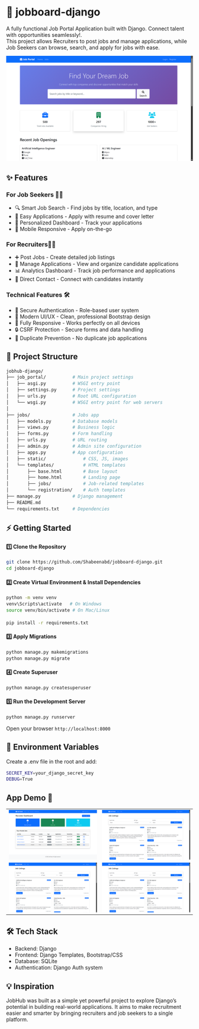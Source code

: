 ﻿# 🏢 jobboard-django

 A fully functional Job Portal Application built with Django. Connect talent with opportunities seamlessly!.           
This project allows Recruiters to post jobs and manage applications, while Job Seekers can browse, search, and apply for jobs with ease.

![Home](media/homepage.png)

## ✨ Features
### For Job Seekers 👨‍💻
- 🔍 Smart Job Search - Find jobs by title, location, and type
- 📝 Easy Applications - Apply with resume and cover letter
- 🎯 Personalized Dashboard - Track your applications
- 📱 Mobile Responsive - Apply on-the-go
### For Recruiters👨‍💼
- ➕ Post Jobs - Create detailed job listings
- 👥 Manage Applications - View and organize candidate applications
- 📊 Analytics Dashboard - Track job performance and applications
- 💌 Direct Contact - Connect with candidates instantly
### Technical Features 🛠️
- 🔐 Secure Authentication - Role-based user system
- 🎨 Modern UI/UX - Clean, professional Bootstrap design
- 📱 Fully Responsive - Works perfectly on all devices
- 🔒 CSRF Protection - Secure forms and data handling
- 🚫 Duplicate Prevention - No duplicate job applications

## 📂 Project Structure
```bash
jobhub-django/
├── job_portal/          # Main project settings
│   ├── asgi.py          # WSGI entry point
│   ├── settings.py      # Project settings
│   ├── urls.py          # Root URL configuration
│   └── wsgi.py          # WSGI entry point for web servers
│
├── jobs/                # Jobs app
│   ├── models.py        # Database models
│   ├── views.py         # Business logic
│   ├── forms.py         # Form handling
│   ├── urls.py          # URL routing
│   ├── admin.py         # Admin site configuration
│   ├── apps.py          # App configuration
│   ├── static/              # CSS, JS, images
│   └── templates/           # HTML templates
│       ├── base.html        # Base layout
│       ├── home.html        # Landing page
│       ├── jobs/            # Job-related templates
│       └── registration/    # Auth templates
├── manage.py            # Django management
├── README.md
└── requirements.txt     # Dependencies
```
## ⚡ Getting Started
#### 1️⃣ Clone the Repository
```bash
git clone https://github.com/Shabeenabd/jobboard-django.git
cd jobboard-django
```
#### 2️⃣ Create Virtual Environment & Install Dependencies
```bash
python -m venv venv
venv\Scripts\activate   # On Windows
source venv/bin/activate # On Mac/Linux

pip install -r requirements.txt
```
#### 3️⃣ Apply Migrations
```bash
python manage.py makemigrations
python manage.py migrate
```
#### 4️⃣ Create Superuser
```bash
python manage.py createsuperuser
```
#### 5️⃣ Run the Development Server
```bash
python manage.py runserver
```
Open your browser
`http://localhost:8000`

## 🔑 Environment Variables
Create a .env file in the root and add:
```bash
SECRET_KEY=your_django_secret_key
DEBUG=True
```
## App Demo 📸

<table>
  <tr>
    <td><img src="media/dashboard.png" width="800"></td>
    <td><img src="media/job_list.png" width="800"></td>
  </tr>
  <tr>
    <td><img src="media/job_list.png" width="500"></td>
    <td><img src="media/job_list.png" width="500"></td>
  </tr>
</table>

## 🛠️ Tech Stack

- Backend: Django 
- Frontend: Django Templates, Bootstrap/CSS
- Database: SQLite 
- Authentication: Django Auth system

## 💡 Inspiration

JobHub was built as a simple yet powerful project to explore Django’s potential in building real-world applications. It aims to make recruitment easier and smarter by bringing recruiters and job seekers to a single platform.









